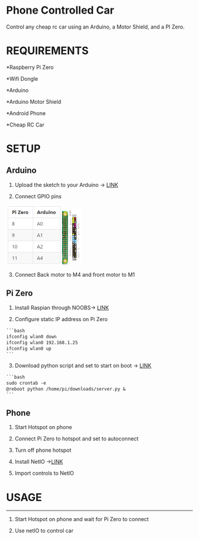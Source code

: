# Phone Controlled Car


Control any cheap rc car using an Arduino, a Motor Shield, and a PI Zero.
# REQUIREMENTS

*Raspberry Pi Zero

*Wifi Dongle

*Arduino

*Arduino Motor Shield

*Android Phone

*Cheap RC Car

# SETUP


Arduino
-----
  1. Upload the sketch to your Arduino -> <a href="https://github.com/jdial1/Phone-Controlled-RC-Car/blob/master/Arduino/Arduino%20RC%20Car%20Sketch">LINK</a>

  2. Connect GPIO pins

<img src="https://github.com/jdial1/Phone-Controlled-RC-Car/blob/master/images/Pi-table.PNG" Width=30%></img><img src="https://github.com/jdial1/Phone-Controlled-RC-Car/blob/master/images/Pi-Zero-GPIO-PINOUT.PNG" Width=10%></img>

  3. Connect Back motor to M4 and front motor to M1

Pi Zero
-----
  1. Install Raspian through NOOBS-> <a href="https://www.raspberrypi.org/downloads/noobs/">LINK</a>

  2. Configure static IP address on Pi Zero
  
    ```bash
    ifconfig wlan0 down
    ifconfig wlan0 192.168.1.25
    ifconfig wlan0 up
    ```
  3. Download python script and set to start on boot -> <a href="https://github.com/jdial1/Phone-Controlled-RC-Car/blob/master/Ras%20Pi%20Zero/Python%20server%20script">LINK</a>
  
    ```bash
    sudo crontab -e
    @reboot python /home/pi/downloads/server.py &
    ```


Phone
-----
  1. Start Hotspot on phone

  2. Connect Pi Zero to hotspot and set to autoconnect

  3. Turn off phone hotspot

  4. Install NetIO -><a href="https://play.google.com/store/apps/details?id=com.luvago.netio&hl=en">LINK</a>

  5. Import controls to NetIO



# USAGE
------------------------
  1. Start Hotspot on phone and wait for Pi Zero to connect

  2. Use netIO to control car
